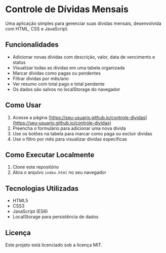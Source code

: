 # Controle de Dívidas Mensais

Uma aplicação simples para gerenciar suas dívidas mensais, desenvolvida com HTML, CSS e JavaScript.

## Funcionalidades

- Adicionar novas dívidas com descrição, valor, data de vencimento e status
- Visualizar todas as dívidas em uma tabela organizada
- Marcar dívidas como pagas ou pendentes
- Filtrar dívidas por mês/ano
- Ver resumo com total pago e total pendente
- Os dados são salvos no localStorage do navegador

## Como Usar

1. Acesse a página [https://seu-usuario.github.io/controle-dividas](https://seu-usuario.github.io/controle-dividas)
2. Preencha o formulário para adicionar uma nova dívida
3. Use os botões na tabela para marcar como paga ou excluir dívidas
4. Use o filtro por mês para visualizar dívidas específicas

## Como Executar Localmente

1. Clone este repositório
2. Abra o arquivo `index.html` no seu navegador

## Tecnologias Utilizadas

- HTML5
- CSS3
- JavaScript (ES6)
- LocalStorage para persistência de dados

## Licença

Este projeto está licenciado sob a licença MIT.